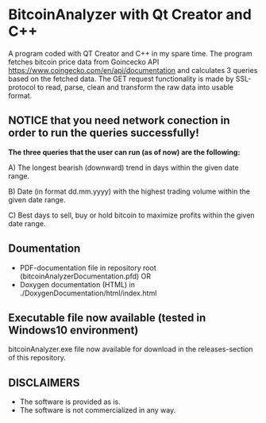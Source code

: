# BitcoinAnalyzer with Qt Creator and C++

A program coded with QT Creator and C++ in my spare time. The program fetches bitcoin price data from Goincecko API https://www.coingecko.com/en/api/documentation
and calculates 3 queries based on the fetched data. The GET request functionality is made by SSL-protocol to read, parse, clean and transform the raw data into usable
format.

<h2>NOTICE that you need network conection in order to run the queries successfully!</h2>

<b>The three queries that the user can run (as of now) are the following: </b>

A) The longest bearish (downward) trend in days within the given date range.

B) Date (in format dd.mm.yyyy) with the highest trading volume within the given date range.

C) Best days to sell, buy or hold bitcoin to maximize profits within the given date range. 

## Doumentation

- PDF-documentation file in repository root (bitcoinAnalyzerDocumentation.pfd) OR
- Doxygen documentation (HTML) in ./DoxygenDocumentation/html/index.html

## Executable file now available (tested in Windows10 environment)
bitcoinAnalyzer.exe file now available for download in the releases-section of this repository.

## DISCLAIMERS
* The software is provided as is.
* The software is not commercialized in any way.
